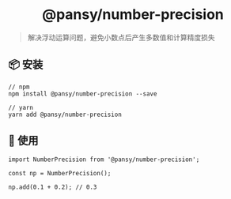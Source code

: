 <h1 align="center">@pansy/number-precision</h1>

> 解决浮动运算问题，避免小数点后产生多数值和计算精度损失

## 📦 安装

```
// npm
npm install @pansy/number-precision --save

// yarn
yarn add @pansy/number-precision

```

## 🔨 使用

```
import NumberPrecision from '@pansy/number-precision';

const np = NumberPrecision();

np.add(0.1 + 0.2); // 0.3
```
